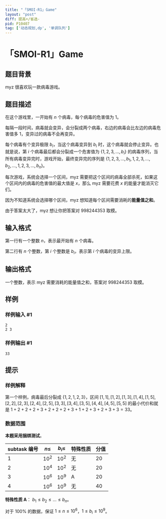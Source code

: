 ```yaml
---
title: "「SMOI-R1」Game"
layout: "post"
diff: 提高+/省选-
pid: P10407
tag: ['动态规划,dp', '单调队列']
---
```

# 「SMOI-R1」Game
## 题目背景

myz 很喜欢玩一款病毒游戏。
## 题目描述

在这个游戏里，一开始有 $n$ 个病毒，每个病毒的危害值为 $1$。

每隔一段时间，病毒就会变异，会分裂成两个病毒，右边的病毒会比左边的病毒危害值多 $1$，变异过的病毒不会再变异。

每个病毒有个变异极限 $b_i$，当这个病毒变异到 $b_i$ 时，这个病毒就会停止变异。也就是说，第 $i$ 个病毒最后都会分裂成一个危害值为 $\{1,2,3,\ldots,b_i\}$ 的病毒序列，当所有病毒变异完时，游戏开始，最终变异完的序列是 $\{1,2,3,\ldots,b_1,1,2,3,\ldots,b_2,\ldots,1,2,3,\ldots,b_n\}$。

每次游戏，系统会选择一个区间，myz 需要把这个区间的病毒全部杀死，如果这个区间内的病毒的危害值的最大值是 $x$，那么 myz 需要花费 $x$ 的能量才能消灭它们。

因为不知道系统会选择哪个区间，myz 想知道每个区间需要消耗的**能量值之和**。

由于答案太大了，myz 想让你把答案对 $998244353$ 取模。
## 输入格式

第一行有一个整数 $n$，表示最开始有 $n$ 个病毒。

第二行有 $n$ 个整数，第 $i$ 个整数是 $b_i$，表示第 $i$ 个病毒的变异上限。
## 输出格式

一个整数，表示 myz 需要消耗的能量值之和，答案对 $998244353$ 取模。
## 样例

### 样例输入 #1
```
2
2 3
```
### 样例输出 #1
```
33
```
## 提示

### 样例解释
第一个样例，病毒最后分裂成 $\{1,2,1,2,3\}$，区间  $[1,1],[1,2],[1,3],[1,4],[1,5],[2,2],[2,3],[2,4],[2,5],[3,3],[3,4],[3,5],[4,4],[4,5],[5,5]$ 的最小代价和就是 $1+2+2+2+3+2+2+2+3+1+2+3+2+3+3=33$。

### 数据范围
**本题采用捆绑测试**。

subtask 编号|$n\leq$|$b_i\leq$|特殊性质|分值
-|-|-|-|-
$1$|$10^2$|$10^2$|无|$20$
$2$|$10^4$|$10^2$|无|$20$
$3$|$10^6$|$10^9$|A|$20$
$4$|$10^6$|$10^9$|无|$40$

**特殊性质 A**： $b_1 \leq b_2 \leq \ldots \leq b_n$。

对于 $100\%$ 的数据，保证 $1\le n\le10^6$，$1\le b_i\le 10^9$。
